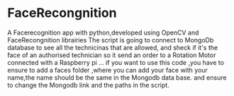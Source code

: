# FaceRecongnition
 A Facerecognition app with python,developed using OpenCV and FaceRecongnition librairies
The script is going to connect to MongoDb database to see all the technicinas that are allowed, and sheck if it's the face of an authorised technician so it send an order to a Rotation Motor connected with a Raspberry pi ...
if you want to use this code ,you have to ensure to add a faces folder ,where you can add your face with your name,the name should be the same in the Mongodb data base. and ensure to change the Mongodb link and the paths in the script.